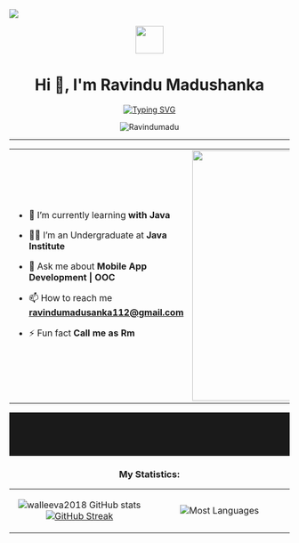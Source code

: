 <img src="https://user-images.githubusercontent.com/73097560/115834477-dbab4500-a447-11eb-908a-139a6edaec5c.gif">
<p align="center"><picture align="center"><img align="center" src = "https://github.com/7oSkaaa/7oSkaaa/blob/main/Images/about_me.gif?raw=true" width = 50px></picture></p>
<h1 align="center">Hi 👋, I'm Ravindu Madushanka</h1>
<div align="center">
  <a href="https://git.io/typing-svg"><img src="https://readme-typing-svg.demolab.com?font=poppins&weight=900&size=38&duration=2500&pause=1000&color=1F9CF7&center=true&vCenter=true&random=false&width=600&height=60&lines=Computer+Hardware+Technician;SEO+Specializt;Mobile+Applications+Developer;Web+Developer;Digital+Marketing+Specialist;Innovation+Specialist" alt="Typing SVG" /></a>
</div>
<p align="center"> <img src="https://komarev.com/ghpvc/?username=Ravindumadu&label=Profile%20views&color=0e75b6&style=flat" alt="Ravindumadu" /> </p>
<hr>
<table align="center">
<tr border="none">
<td width="50%" align="left">
  
- 🌱 I’m currently learning **with Java**

- 🧑‍🎓 I’m an Undergraduate at **Java Institute**

- 💬 Ask me about **Mobile App Development | OOC**

- 📫 How to reach me **ravindumadusanka112@gmail.com**
  
- ⚡ Fun fact **Call me as Rm**

</td>
<td width="50%" align="center">

  <img align="center" alt="Coding" width="450" src="https://repository-images.githubusercontent.com/588181932/e36ec678-7984-4cdd-8e4c-a3932772ff8e">

  
  </td>
</tr>
</table>
<hr style="height: 2%">
<h3 align="center">My Statistics:</h3>
<p align="center">
<table align="center">
<tr border="none">
<td width="50%" align="center">
  
  ![walleeva2018 GitHub stats](https://github-readme-stats.vercel.app/api?username=Ravindumadu&show_icons=true&theme=radical)
  [![GitHub Streak](https://github-readme-streak-stats.herokuapp.com/?user=Ravindumadu&theme=radical)](https://git.io/streak-stats)
</td>
<td width="50%" align="center">

  ![Most Languages](https://github-readme-stats.anuraghazra1.vercel.app/api/top-langs/?username=walleeva2018&theme=dark&hide_border=true&no-bg=true&no-frame=true&langs_count=10)
  
  </td>
</tr>
</table>
